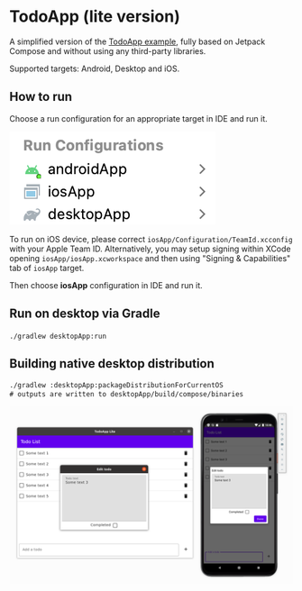# TodoApp (lite version)

A simplified version of the [TodoApp example](https://github.com/JetBrains/compose-jb/tree/master/examples/todoapp), fully based on Jetpack Compose and without using any third-party libraries.

Supported targets: Android, Desktop and iOS.

## How to run

Choose a run configuration for an appropriate target in IDE and run it.

![run-configurations.png](run-configurations.png)

To run on iOS device, please correct `iosApp/Configuration/TeamId.xcconfig` with your Apple Team ID.
Alternatively, you may setup signing within XCode opening `iosApp/iosApp.xcworkspace` and then
using "Signing & Capabilities" tab of `iosApp` target.

Then choose **iosApp** configuration in IDE and run it.


## Run on desktop via Gradle

`./gradlew desktopApp:run`

## Building native desktop distribution
```
./gradlew :desktopApp:packageDistributionForCurrentOS
# outputs are written to desktopApp/build/compose/binaries
```
![Desktop](screenshots/todoapplite.png)
